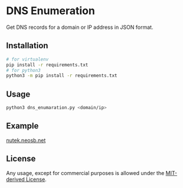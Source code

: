 # DNS Enumeration

Get DNS records for a domain or IP address in JSON format.

## Installation

```bash
# for virtualenv
pip install -r requirements.txt
# for python3
python3 -m pip install -r requirements.txt
```

## Usage

```bash
python3 dns_enumaration.py <domain/ip>
```

## Example

[nutek.neosb.net](https://europe-central2-shadow-thief.cloudfunctions.net/dns_enumeration/?name=nuteksecurity.com)

## License

Any usage, except for commercial purposes is allowed under the [MIT-derived License](LICENSE).
